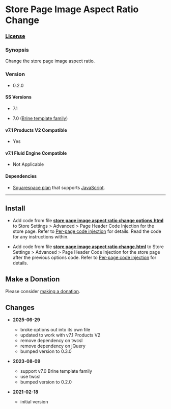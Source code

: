 # Store Page Image Aspect Ratio Change

### [License][1]

### Synopsis

Change the store page image aspect ratio.

### Version

  * 0.2.0

#### SS Versions

  * 7.1
  
  * 7.0 ([Brine template family][2])

#### v7.1 Products V2 Compatible

  * Yes
  
#### v7.1 Fluid Engine Compatible

  * Not Applicable

#### Dependencies

  * [Squarespace plan][3] that supports [JavaScript][4].

---

## Install

* Add code from file **[store page image aspect ratio change options.html][5]**
  to Store Settings > Advanced > Page Header Code Injection for the store page.
  Refer to [Per-page code injection][6] for details. Read the code for any
  instructions within.
  
* Add code from file **[store page image aspect ratio change.html][7]** to Store
  Settings > Advanced > Page Header Code Injection for the store page after the
  previous options code. Refer to [Per-page code injection][6] for details.

## Make a Donation

Please consider [making a donation][8].

## Changes

* **2025-06-29**

  * broke options out into its own file
  * updated to work with v7.1 Products V2
  * remove dependency on twcsl
  * remove dependency on jQuery
  * bumped version to 0.3.0
  
* **2023-08-09**

  * support v7.0 Brine template family
  * use twcsl
  * bumped version to 0.2.0
  
* **2021-02-18**

  * initial version

[1]: https://github.com/tomsWebConsulting/twcsl/blob/main/LICENSE.txt#L1
[2]: https://support.squarespace.com/hc/en-us/articles/212512738-Brine-template-family
[3]: https://www.squarespace.com/pricing
[4]: https://en.wikipedia.org/wiki/JavaScript
[5]: store%20page%20image%20aspect%20ratio%20change%20options.html#L1
[7]: store%20page%20image%20aspect%20ratio%20change.html#L1
[6]: https://support.squarespace.com/hc/en-us/articles/205815908-Using-code-injection#toc-per-page-code-injection
[8]: https://github.com/tomsWebConsulting/twcsl#make-a-donation
